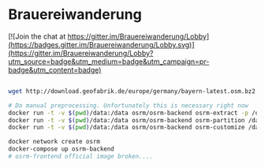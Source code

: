 # Brauereiwanderung

[![Join the chat at https://gitter.im/Brauereiwanderung/Lobby](https://badges.gitter.im/Brauereiwanderung/Lobby.svg)](https://gitter.im/Brauereiwanderung/Lobby?utm_source=badge&utm_medium=badge&utm_campaign=pr-badge&utm_content=badge)


```sh

wget http://download.geofabrik.de/europe/germany/bayern-latest.osm.bz2 ./data/osm-latest.osm.bz2

# Do manual preprocessing. Unfortunately this is necessary right now
docker run -t -v $(pwd)/data:/data osrm/osrm-backend osrm-extract -p /opt/car.lua /data/osm-latest.osm.pbf
docker run -t -v $(pwd)/data:/data osrm/osrm-backend osrm-partition /data/osm-latest.osrm
docker run -t -v $(pwd)/data:/data osrm/osrm-backend osrm-customize /data/osm-latest.osrm

docker network create osrm
docker-compose up osrm-backend
# osrm-frontend official image broken....

```